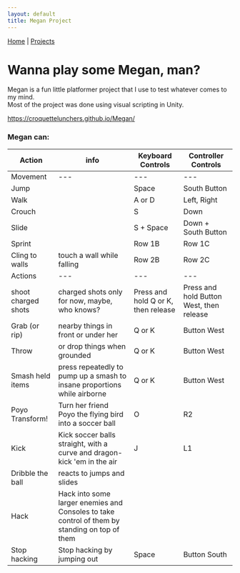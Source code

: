```yaml
---
layout: default
title: Megan Project
---
```


[Home](index.md) | [Projects](Projects.md) 

# Wanna play some Megan, man?
Megan is a fun little platformer project that I use to test whatever comes to my mind.  
Most of the project was done using visual scripting in Unity.

https://croquettelunchers.github.io/Megan/

### Megan can:  
| Action | info | Keyboard Controls | Controller Controls |
|----------|----------|----------|----------|
| Movement |--- |--- |--- |
| Jump     |          | Space    | South Button  |
| Walk     |          | A or D   | Left, Right  |
| Crouch   |          | S        | Down   |
| Slide    |          | S + Space   | Down + South Button  |
| Sprint   |          | Row 1B   | Row 1C   |
| Cling to walls  | touch a wall while falling | Row 2B   | Row 2C   |
| Actions |--- |--- |--- |
| shoot charged shots | charged shots only for now, maybe, who knows? | Press and hold Q or K, then release  | Press and hold Button West, then release   |
| Grab (or rip) | nearby things in front or under her   | Q or K  | Button West  |
| Throw   | or drop things when grounded | Q or K   | Button West   |
| Smash held items | press repeatedly to pump up a smash to insane proportions while airborne   | Q or K   | Button West   |
| Poyo Transform! | Turn her friend Poyo the flying bird into a soccer ball   | O   | R2  |
| Kick | Kick soccer balls straight, with a curve and dragon-kick 'em in the air   | J   | L1  |
| Dribble the ball  |reacts to jumps and slides |   |    |
| Hack | Hack into some larger enemies and Consoles to take control of them by standing on top of them  |   |    |
| Stop hacking | Stop hacking by jumping out   | Space  | Button South   |


